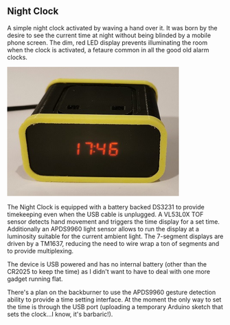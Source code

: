 ## Night Clock

A simple night clock activated by waving a hand over it. It was born by the desire to see the current time at night without being blinded by a mobile phone screen. The dim, red LED display prevents illuminating the room when the clock is activated, a fetaure common in all the good old alarm clocks.

![assembled](documentation/assembled_small.jpg)

The Night Clock is equipped with a battery backed DS3231 to provide timekeeping even when the USB cable is unplugged. A VL53L0X TOF sensor detects hand movement and triggers the time display for a set time. Additionally an APDS9960 light sensor allows to run the display at a luminosity suitable for the current ambient light. The 7-segment displays are driven by a TM1637, reducing the need to wire wrap a ton of segments and to provide multiplexing.

The device is USB powered and has no internal battery (other than the CR2025 to keep the time) as I didn't want to have to deal with one more gadget running flat.

There's a plan on the backburner to use the APDS9960 gesture detection ability to provide a time setting interface. At the moment the only way to set the time is through the USB port (uploading a temporary Arduino sketch that sets the clock...I know, it's barbaric!).




